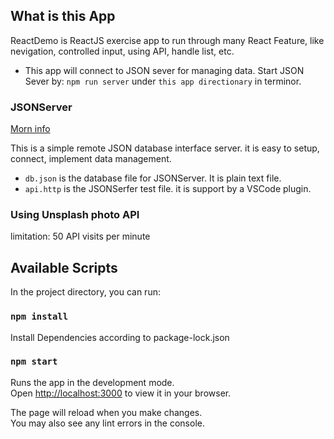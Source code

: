 ## What is this App

ReactDemo is ReactJS exercise app to run through many React Feature, like nevigation, controlled input, using API, handle list, etc.

- This app will connect to JSON sever for managing data. Start JSON Sever by: `npm run server` under `this app directionary` in terminor.

### JSONServer
[Morn info](https://www.npmjs.com/package/json-server)

This is a simple remote JSON database interface server. it is easy to setup, connect, implement data management.

- `db.json` is the database file for JSONServer. It is plain text file.
- `api.http` is the JSONSerfer test file. it is support by a VSCode plugin.

### Using Unsplash photo API

limitation: 50 API visits per minute

## Available Scripts
In the project directory, you can run:

### `npm install`
Install Dependencies according to package-lock.json

### `npm start`
Runs the app in the development mode.\
Open [http://localhost:3000](http://localhost:3000) to view it in your browser.

The page will reload when you make changes.\
You may also see any lint errors in the console.

